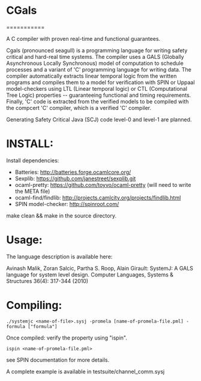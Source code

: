 # CGals
===========

A C compiler with proven real-time and functional guarantees.


Cgals (pronounced seagull) is a programming language for writing safety
critical and hard-real time systems. The compiler uses a GALS (Globally
Asynchronous Locally Synchronous) model of computation to schedule
processes and a variant of 'C' programming language for writing
data. The compiler automatically extracts linear temporal logic from the
written programs and compiles them to a model for verification with SPIN
or Uppaal model-checkers using LTL (Linear temporal logic) or CTL
(Computational Tree Logic) properties -- guaranteeing functional and
timing requirements. Finally, 'C' code is extracted from the verified
models to be compiled with the compcert 'C' compiler, which is a
verified 'C' compiler.


Generating Safety Critical Java (SCJ) code level-0 and level-1 are
planned.


# INSTALL:


Install dependencies:

* Batteries: http://batteries.forge.ocamlcore.org/
* Sexplib: https://github.com/janestreet/sexplib.git
* ocaml-pretty: https://github.com/toyvo/ocaml-pretty (will need to write the META file)
* ocaml-find/findlib: http://projects.camlcity.org/projects/findlib.html
* SPIN model-checker: http://spinroot.com/

make clean && make in the source directory.


# Usage:

The language description is available here:

Avinash Malik, Zoran Salcic, Partha S. Roop, Alain Girault: SystemJ: A
GALS language for system level design. Computer Languages, Systems &
Structures 36(4): 317-344 (2010)


# Compiling:

```shell
./systemjc <name-of-file>.sysj -promela [name-of-promela-file.pml] -formula ["formula"]
```

Once compiled: verify the property using "ispin".
``` shell
ispin <name-of-promela-file.pml>
```

see SPIN documentation for more details.


A complete example is available in testsuite/channel_comm.sysj
